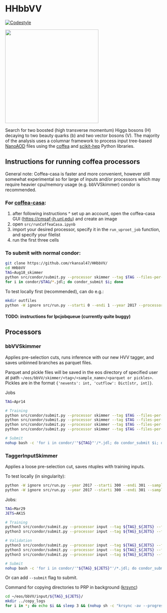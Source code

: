# HHbbVV

[![Codestyle](https://img.shields.io/badge/code%20style-black-000000.svg)](https://github.com/psf/black)

<p align="left">
  <img width="300" src="https://raw.githubusercontent.com/rkansal47/HHbbVV/main/figure.png" />
</p>

Search for two boosted (high transverse momentum) Higgs bosons (H) decaying to two beauty quarks (b) and two vector bosons (V). The majority of the analysis uses a columnar framework to process input tree-based [NanoAOD](https://twiki.cern.ch/twiki/bin/view/CMSPublic/WorkBookNanoAOD) files using the [coffea](https://coffeateam.github.io/coffea/) and [scikit-hep](https://scikit-hep.org) Python libraries.

## Instructions for running coffea processors

General note: Coffea-casa is faster and more convenient, however still somewhat experimental so for large of inputs and/or processors which may require heavier cpu/memory usage (e.g. bbVVSkimmer) condor is recommended.

### For [coffea-casa](https://coffea-casa.readthedocs.io/en/latest/cc_user.html):
1. after following instructions ^ set up an account, open the coffea-casa GUI (https://cmsaf-jh.unl.edu) and create an image
2. open `src/runCoffeaCasa.ipynb`
3. import your desired processor, specify it in the `run_uproot_job` function, and specify your filelist
4. run the first three cells


### To submit with normal condor:

```bash
git clone https://github.com/rkansal47/HHbbVV/
cd HHbbVV
TAG=Aug18_skimmer
python src/condor/submit.py --processor skimmer --tag $TAG --files-per-job 20  # will need python3 (recommended to set up via miniconda)
for i in condor/$TAG/*.jdl; do condor_submit $i; done
```

To test locally first (recommended), can do e.g.:

```bash
mkdir outfiles
python -W ignore src/run.py --starti 0 --endi 1 --year 2017 --processor skimmer --executor iterative --samples HWW --subsamples GluGluToHHTobbVV_node_cHHH1_pn4q
```

#### TODO: instructions for lpcjobqueue (currently quite buggy)

## Processors

### bbVVSkimmer

Applies pre-selection cuts, runs inference with our new HVV tagger, and saves unbinned branches as parquet files.

Parquet and pickle files will be saved in the eos directory of specified user at path `~/eos/bbVV/skimmer/<tag>/<sample_name>/<parquet or pickles>`. Pickles are in the format `{'nevents': int, 'cutflow': Dict[str, int]}`.

Jobs
```bash
TAG=Apr14

# Training
python src/condor/submit.py --processor skimmer --tag $TAG --files-per-job 20 --samples HWW --subsamples GluGluToHHTobbVV_node_cHHH1_pn4q
python src/condor/submit.py --processor skimmer --tag $TAG --files-per-job 20 --samples QCD
python src/condor/submit.py --processor skimmer --tag $TAG --files-per-job 20 --samples TTbar --subsamples TTToHadronic TTToSemiLeptonic
python src/condor/submit.py --processor skimmer --tag $TAG --files-per-job 20 --samples SingleTop --subsamples ST_tW_antitop_5f_inclusiveDecays ST_tW_top_5f_inclusiveDecays

# Submit
nohup bash -c 'for i in condor/'"${TAG}"'/*.jdl; do condor_submit $i; done' &> tmp/submitout.txt &
```


### TaggerInputSkimmer

Applies a loose pre-selection cut, saves ntuples with training inputs.

To test locally (in singularity):
```bash
python -W ignore src/run.py --year 2017 --starti 300 --endi 301 --samples HWWPrivate --subsamples jhu_HHbbWW --processor input --label AK15_H_VV
python -W ignore src/run.py --year 2017 --starti 300 --endi 301 --samples QCD --subsamples QCD_Pt_1000to1400 --processor input --label AK15_QCD --njets 1 --maxchunks 1
```

Jobs:
```bash
TAG=Mar29
JETS=AK15

# Training
python3 src/condor/submit.py --processor input --tag ${TAG}_${JETS} --files-per-job 1 --samples QCD --label ${JETS}_QCD --njets 1 --maxchunks 1 --subsamples QCD_Pt_300to470 QCD_Pt_470to600 QCD_Pt_600to800 QCD_Pt_800to1000 QCD_Pt_1000to1400
python3 src/condor/submit.py --processor input --tag ${TAG}_${JETS} --files-per-job 20 --samples HWWPrivate --subsamples BulkGravitonToHHTo4W_JHUGen_MX-600to6000_MH-15to250_v2_ext1 BulkGravitonToHHTo4W_JHUGen_MX-600to6000_MH-15to250_v2 --label ${JETS}_H_VV --njets 2

# Validation
python3 src/condor/submit.py --processor input --tag ${TAG}_${JETS} --files-per-job 20 --samples HWWPrivate --subsamples jhu_HHbbWW GluGluToBulkGravitonToHHTo4W_JHUGen_M-2500_narrow jhu_HHbbZZ pythia_HHbbWW --label ${JETS}_H_VV --njets 2
python3 src/condor/submit.py --processor input --tag ${TAG}_${JETS} --files-per-job 2 --samples HWW --subsamples GluGluToHHTobbVV_node_cHHH1_pn4q --label ${JETS}_H_VV --njets 2
python3 src/condor/submit.py --processor input --tag ${TAG}_${JETS} --files-per-job 1 --samples HWWPrivate --subsamples GluGluToHHTo4V_node_cHHH1 --label ${JETS}_H_VV --njets 2

# Submit
nohup bash -c 'for i in condor/'"${TAG}_${JETS}"'/*.jdl; do condor_submit $i; done' &> tmp/submitout.txt &
```

Or can add `--submit` flag to submit.

Command for copying directories to PRP in background ([krsync](https://serverfault.com/a/887402))
```bash
cd ~/eos/bbVV/input/${TAG}_${JETS}/
mkdir ../copy_logs
for i in *; do echo $i && sleep 3 && (nohup sh -c "krsync -av --progress --stats $i/root hwwtaggerdep-66468dbdd8-dwr4l:/hwwtaggervol/training/[FOLDER]/$i" &> ../copy_logs/$i.txt &) done```
